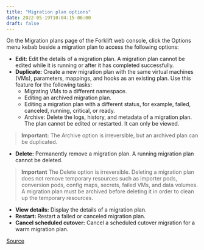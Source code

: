 ```yaml
---
title: "Migration plan options"
date: 2022-05-19T10:04:15-06:00
draft: false
---
```

On the Migration plans page of the Forklift web console, click the Options menu kebab beside a migration plan to access the following options:

* **Edit:** Edit the details of a migration plan. A migration plan cannot be edited while it is running or after it has completed successfully.
* **Duplicate:** Create a new migration plan with the same virtual machines (VMs), parameters, mappings, and hooks as an existing plan. Use this feature for the following tasks:
    * Migrating VMs to a different namespace.
    * Editing an archived migration plan.
    * Editing a migration plan with a different status, for example, failed, canceled, running, critical, or ready.
    * Archive: Delete the logs, history, and metadata of a migration plan. The plan cannot be edited or restarted. It can only be viewed.

> **Important:** The Archive option is irreversible, but an archived plan can be duplicated.

* **Delete:** Permanently remove a migration plan. A running migration plan cannot be deleted.

> **Important** The Delete option is irreversible. Deleting a migration plan does not remove temporary resources such as importer pods, conversion pods, config maps, secrets, failed VMs, and data volumes. A migration plan must be archived before deleting it in order to clean up the temporary resources.

* **View details:** Display the details of a migration plan.
* **Restart:** Restart a failed or canceled migration plan.
* **Cancel scheduled cutover:** Cancel a scheduled cutover migration for a warm migration plan.

[Source](https://github.com/konveyor/konveyor.github.io/blob/main/content/Forklift/MigratingVMs/migrateoptions.md)
